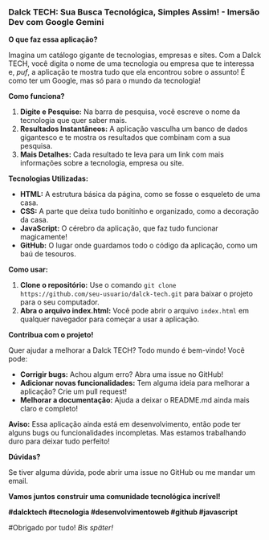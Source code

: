 ### **Dalck TECH: Sua Busca Tecnológica, Simples Assim! - Imersão Dev com Google Gemini** 

**O que faz essa aplicação?**

Imagina um catálogo gigante de tecnologias, empresas e sites. Com a Dalck TECH, você digita o nome de uma tecnologia ou empresa que te interessa e, *puf*, a aplicação te mostra tudo que ela encontrou sobre o assunto! É como ter um Google, mas só para o mundo da tecnologia! 

**Como funciona?**

1. **Digite e Pesquise:** Na barra de pesquisa, você escreve o nome da tecnologia que quer saber mais.
2. **Resultados Instantâneos:** A aplicação vasculha um banco de dados gigantesco e te mostra os resultados que combinam com a sua pesquisa.
3. **Mais Detalhes:** Cada resultado te leva para um link com mais informações sobre a tecnologia, empresa ou site.

**Tecnologias Utilizadas:**

* **HTML:** A estrutura básica da página, como se fosse o esqueleto de uma casa.
* **CSS:** A parte que deixa tudo bonitinho e organizado, como a decoração da casa.
* **JavaScript:** O cérebro da aplicação, que faz tudo funcionar magicamente!
* **GitHub:** O lugar onde guardamos todo o código da aplicação, como um baú de tesouros.

**Como usar:**

1. **Clone o repositório:** Use o comando `git clone https://github.com/seu-usuario/dalck-tech.git` para baixar o projeto para o seu computador.
2. **Abra o arquivo index.html:** Você pode abrir o arquivo `index.html` em qualquer navegador para começar a usar a aplicação.

**Contribua com o projeto!**

Quer ajudar a melhorar a Dalck TECH? Todo mundo é bem-vindo! Você pode:

* **Corrigir bugs:** Achou algum erro? Abra uma issue no GitHub!
* **Adicionar novas funcionalidades:** Tem alguma ideia para melhorar a aplicação? Crie um pull request!
* **Melhorar a documentação:** Ajuda a deixar o README.md ainda mais claro e completo!

**Aviso:** Essa aplicação ainda está em desenvolvimento, então pode ter alguns bugs ou funcionalidades incompletas. Mas estamos trabalhando duro para deixar tudo perfeito!

**Dúvidas?**

Se tiver alguma dúvida, pode abrir uma issue no GitHub ou me mandar um email.

**Vamos juntos construir uma comunidade tecnológica incrível!** 

**#dalcktech #tecnologia #desenvolvimentoweb #github #javascript**

#Obrigado por tudo! _Bis später!_
